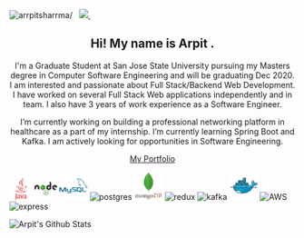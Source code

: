 <p align="left"> 
 <img src=https://komarev.com/ghpvc/?username=arrpitsharrma alt=arrpitsharrma/> 
 &nbsp; 
 
  
  <a href="https://www.linkedin.com/in/arpitsharmacs/">
    <img src="https://img.shields.io/badge/Arpit-Sharma-blue?style=flat&logo=linkedin">
  </a> &nbsp;   

  
</p>

<h2 align="center">Hi! My name is Arpit . </h2>

<p align="center">I'm a Graduate Student at San Jose State University pursuing my Masters degree in Computer Software Engineering and will be graduating Dec 2020.
I am interested and passionate about Full Stack/Backend Web Development. I have worked on several Full Stack Web applications independently and in team. I also have 3 years of work experience as a Software Engineer.</p>

<p align="center">I’m currently working on building a professional networking platform in healthcare as a part of my internship. I’m currently learning Spring Boot and Kafka. I am actively looking for opportunities in Software Engineering.</p>

<p align="center"> <a href="https://sharma-arpit.com/" target="_blank">My Portfolio</a></p>

<p align="left">
  
 <img src=https://github.com/devicons/devicon/blob/master/icons/java/java-plain-wordmark.svg alt=java width="40" height="40"/>
 <img src=https://github.com/devicons/devicon/blob/master/icons/nodejs/nodejs-original-wordmark.svg alt=nodejs width="40" height="40"/>
 <img src=https://raw.githubusercontent.com/devicons/devicon/master/icons/mysql/mysql-plain-wordmark.svg alt=mysql width="50" height="50"/> 
 <img src=https://devicon.dev/devicon.git/icons/postgresql/postgresql-original-wordmark.svg alt=postgres width="40" height="40"/>
 <img src=https://github.com/devicons/devicon/blob/master/icons/mongodb/mongodb-original-wordmark.svg alt=mongodb width="50" height="50"/> 
 <img src=https://github.com/prplx/svg-logos/blob/master/svg/redux.svg alt=redux width="40" height="40"/>
 <img src=https://upload.wikimedia.org/wikipedia/commons/0/05/Apache_kafka.svg alt=kafka width="50" height="50"/>
 <img src=https://github.com/devicons/devicon/blob/master/icons/docker/docker-original.svg alt=docker width="50" height="50"/> 
 <img src=https://upload.wikimedia.org/wikipedia/commons/9/93/Amazon_Web_Services_Logo.svg alt=AWS width="50" height="50"/> 
 <img src= https://github.com/prplx/svg-logos/blob/master/svg/express.svg alt=express width="50" height="50"/>
 
</p>

![Arpit's Github Stats](https://github-readme-stats.vercel.app/api?username=arrpitsharrma&show_icons=true&theme=radical)

<!--
**arrpitsharrma/arrpitsharrma** is a ✨ _special_ ✨ repository because its `README.md` (this file) appears on your GitHub profile.

Here are some ideas to get you started:

- 🔭 I’m currently working on ...
- 🌱 I’m currently learning ...
- 👯 I’m looking to collaborate on ...
- 🤔 I’m looking for help with ...
- 💬 Ask me about ...
- 📫 How to reach me: ...
- 😄 Pronouns: ...
- ⚡ Fun fact: ...
-->
